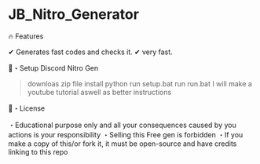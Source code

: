# JB_Nitro_Generator

🔥 Features

✔ Generates fast codes and checks it. ✔ very fast.

🚀・Setup Discord Nitro Gen
> downloas zip file
> install python
> run setup.bat
> run run.bat
I will make a youtube tutorial aswell as better instructions

📄・License

 ・Educational purpose only and all your consequences caused by you actions is your responsibility
  ・Selling this Free gen is forbidden
  ・If you make a copy of this/or fork it, it must be open-source and have credits linking to this repo
